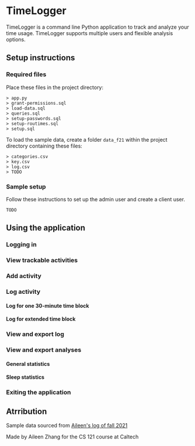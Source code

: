 # TimeLogger

TimeLogger is a command line Python application to track and analyze your time usage. TimeLogger supports multiple users and flexible analysis options.

## Setup instructions

### Required files

Place these files in the project directory:
```
> app.py
> grant-permissions.sql
> load-data.sql
> queries.sql
> setup-passwords.sql
> setup-routimes.sql
> setup.sql
```

To load the sample data, create a folder `data_f21` within the project directory containing these files:
```
> categories.csv
> key.csv
> log.csv
> TODO
```

### Sample setup

Follow these instructions to set up the admin user and create a client user.

`TODO`


## Using the application


### Logging in


### View trackable activities


### Add activity


### Log activity

#### Log for one 30-minute time block

#### Log for extended time block


### View and export log


### View and export analyses

#### General statistics

#### Sleep statistics


### Exiting the application


## Atrribution

Sample data sourced from [Aileen's log of fall 2021](https://docs.google.com/spreadsheets/d/1NGe55vSQycfRIBiebFc60zmSeRqaMS72zelMbZAtP64/edit?usp=sharing)

Made by Aileen Zhang for the CS 121 course at Caltech
